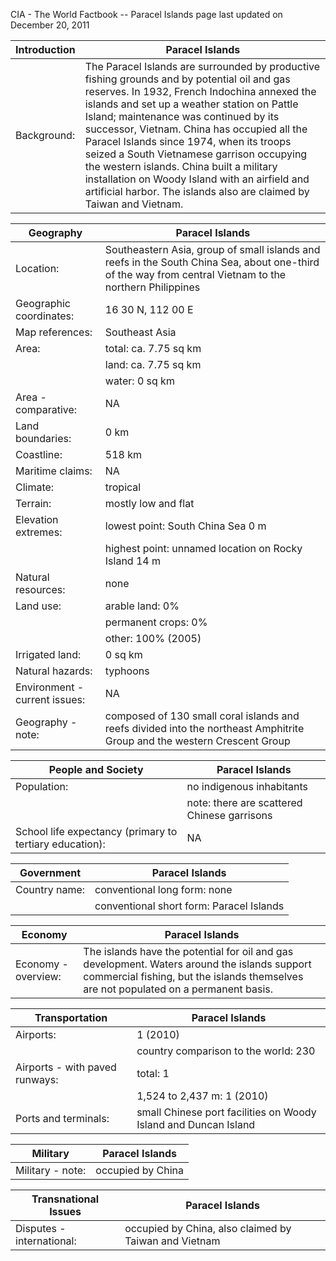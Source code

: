 CIA - The World Factbook -- Paracel Islands
page last updated on December 20, 2011


| Introduction | Paracel Islands |
| --- | --- |
| Background: | The Paracel Islands are surrounded by productive fishing grounds and by potential oil and gas reserves. In 1932, French Indochina annexed the islands and set up a weather station on Pattle Island; maintenance was continued by its successor, Vietnam. China has occupied all the Paracel Islands since 1974, when its troops seized a South Vietnamese garrison occupying the western islands. China built a military installation on Woody Island with an airfield and artificial harbor. The islands also are claimed by Taiwan and Vietnam. |


| Geography | Paracel Islands |
| --- | --- |
| Location: | Southeastern Asia, group of small islands and reefs in the South China Sea, about one-third of the way from central Vietnam to the northern Philippines |
| Geographic coordinates: | 16 30 N, 112 00 E |
| Map references: | Southeast Asia |
| Area: | total: ca. 7.75 sq km |
| | land: ca. 7.75 sq km |
| | water: 0 sq km |
| Area - comparative: | NA |
| Land boundaries: | 0 km |
| Coastline: | 518 km |
| Maritime claims: | NA |
| Climate: | tropical |
| Terrain: | mostly low and flat |
| Elevation extremes: | lowest point: South China Sea 0 m |
| | highest point: unnamed location on Rocky Island 14 m |
| Natural resources: | none |
| Land use: | arable land: 0% |
| | permanent crops: 0% |
| | other: 100% (2005) |
| Irrigated land: | 0 sq km |
| Natural hazards: | typhoons |
| Environment - current issues: | NA |
| Geography - note: | composed of 130 small coral islands and reefs divided into the northeast Amphitrite Group and the western Crescent Group |


| People and Society | Paracel Islands |
| --- | --- |
| Population: | no indigenous inhabitants |
| | note: there are scattered Chinese garrisons |
| School life expectancy (primary to tertiary education): | NA |


| Government | Paracel Islands |
| --- | --- |
| Country name: | conventional long form: none |
| | conventional short form: Paracel Islands |


| Economy | Paracel Islands |
| --- | --- |
| Economy - overview: | The islands have the potential for oil and gas development. Waters around the islands support commercial fishing, but the islands themselves are not populated on a permanent basis. |


| Transportation | Paracel Islands |
| --- | --- |
| Airports: | 1 (2010) |
| | country comparison to the world: 230 |
| Airports - with paved runways: | total: 1 |
| | 1,524 to 2,437 m: 1 (2010) |
| Ports and terminals: | small Chinese port facilities on Woody Island and Duncan Island |


| Military | Paracel Islands |
| --- | --- |
| Military - note: | occupied by China |


| Transnational Issues | Paracel Islands |
| --- | --- |
| Disputes - international: | occupied by China, also claimed by Taiwan and Vietnam |
